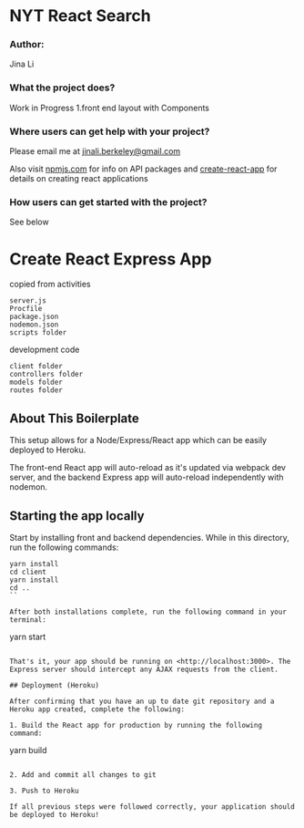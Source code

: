# NYT React Search

### Author:

Jina Li

### What the project does?

Work in Progress
1.front end layout with Components

### Where users can get help with your project?

Please email me at jinali.berkeley@gmail.com

Also visit [npmjs.com](https://www.npmjs.com/) for info on API packages and [create-react-app](https://github.com/facebook/create-react-app) for details on creating react applications

### How users can get started with the project?
See below

# Create React Express App
copied from activities
```
server.js
Procfile
package.json
nodemon.json
scripts folder
```

development code
```
client folder
controllers folder
models folder
routes folder
```

## About This Boilerplate

This setup allows for a Node/Express/React app which can be easily deployed to Heroku.

The front-end React app will auto-reload as it's updated via webpack dev server, and the backend Express app will auto-reload independently with nodemon.

## Starting the app locally

Start by installing front and backend dependencies. While in this directory, run the following commands:

```
yarn install
cd client
yarn install
cd ..
``

After both installations complete, run the following command in your terminal:

```
yarn start
```

That's it, your app should be running on <http://localhost:3000>. The Express server should intercept any AJAX requests from the client.

## Deployment (Heroku)

After confirming that you have an up to date git repository and a Heroku app created, complete the following:

1. Build the React app for production by running the following command:

```
yarn build
```

2. Add and commit all changes to git

3. Push to Heroku

If all previous steps were followed correctly, your application should be deployed to Heroku!
